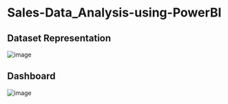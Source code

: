 # Sales-Data_Analysis-using-PowerBI

## Dataset Representation
![image](https://github.com/Vedanshu21/Sales-Data_Analysis-using-PowerBI/assets/83238429/1fc0fa7b-dee5-473d-8ebc-ad8a3c9ceca8)


## Dashboard
![image](https://github.com/Vedanshu21/Sales-Data_Analysis-using-PowerBI/assets/83238429/c86d6c9e-9e08-4e9c-85d5-2234b362eba2)
